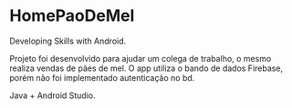 # HomePaoDeMel

Developing Skills with Android.

Projeto foi desenvolvido para ajudar um colega de trabalho, o mesmo realiza vendas de pães de mel.
O app utiliza o bando de dados Firebase, porém não foi implementado autenticação no bd.

Java + Android Studio.
